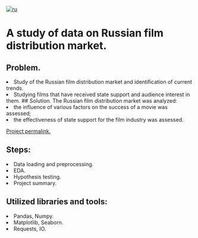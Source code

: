 [![ru](https://img.shields.io/badge/lang-ru-red.svg)](README.md)

# A study of data on Russian film distribution market.

## Problem.
<li>Study of the Russian film distribution market and identification of current trends.
<li>Studying films that have received state support and audience interest in them.
## Solution.
The Russian film distribution market was analyzed:
<li>the influence of various factors on the success of a movie was assessed;
<li>the effectiveness of state support for the film industry was assessed.

[Project permalink.](https://github.com/mrBrain101/Yandex_Practicum_projects/blob/b8dce8576a8de4322dae58476910e766d831019a/Stats_Scooter_App_Research/Ya_Practicum_Stats_Scooter_App_Research_distr_RUS.ipynb)

## Steps:
<li>Data loading and preprocessing.
<li>EDA.
<li>Hypothesis testing.
<li>Project summary.
  
## Utilized libraries and tools:
<li>Pandas, Numpy.
<li>Matplotlib, Seaborn.
<li>Requests, IO.
